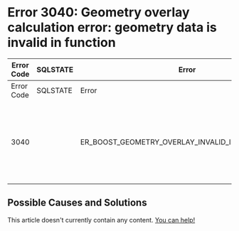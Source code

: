
# Error 3040: Geometry overlay calculation error: geometry data is invalid in function


| Error Code | SQLSTATE | Error | Description |
| --- | --- | --- | --- |
| Error Code | SQLSTATE | Error | Description |
| 3040 |  | ER_BOOST_GEOMETRY_OVERLAY_INVALID_INPUT_EXCEPTION | Geometry overlay calculation error: geometry data is invalid in function %s. |




## Possible Causes and Solutions


This article doesn't currently contain any content. [You can help!](/kb/en/writing-and-editing-knowledge-base-articles/)

